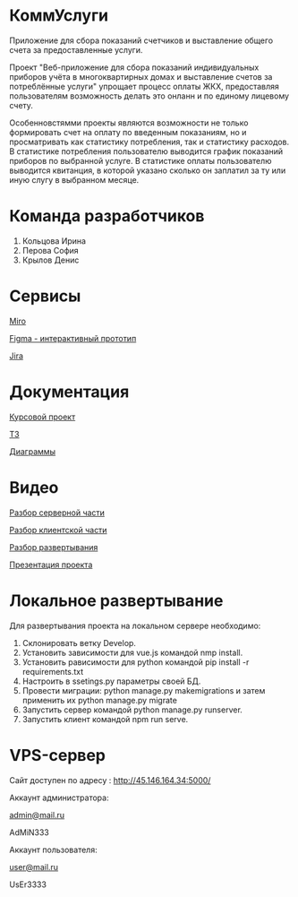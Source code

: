 # КоммУслуги
Приложение для сбора показаний счетчиков и выставление общего счета за предоставленные услуги.

Проект "Веб-приложение для сбора показаний индивидуальных приборов учёта в многоквартирных домах и выставление счетов за потреблённые услуги" упрощает процесс оплаты ЖКХ, предоставляя пользователям возможность делать это онланн и по единому лицевому счету. 


Особенновстямми проекты являются возможности не только формировать счет на оплату по введенным показаниям, но и просматривать как статистику потребления, так и статистику расходов. В статистике потребления пользователю выводится график показаний приборов по выбранной услуге. В статистике оплаты пользователю выводится квитанция, в которой указано сколько он заплатил за ту или иную слугу в выбранном месяце.

# Команда разработчиков
1. Кольцова Ирина
2. Перова София
3. Крылов Денис
# Сервисы
[Miro](https://miro.com/app/board/uXjVPhwKcxY=/?share_link_id=3595978674481)

[Figma - интерактивный прототип](https://www.figma.com/file/GgbEZk4ULs4jx0dbqQBhxD/Untitled?node-id=1%3A2&t=5dXsrv4S4VSqIxdC-1)

[Jira](https://tp-task-manager.atlassian.net/jira/software/projects/T12/boards/1)

# Документация
[Курсовой проект](https://github.com/SofiiaPerova/tp_1-2/blob/main/documents/%D0%9A%D1%83%D1%80%D1%81%D0%BE%D0%B2%D0%BE%D0%B9%20%D0%BF%D1%80%D0%BE%D0%B5%D0%BA%D1%82.pdf)

[ТЗ](https://github.com/SofiiaPerova/tp_1-2/blob/main/documents/%D0%A2%D0%97.docx)

[Диаграммы](https://github.com/SofiiaPerova/tp_1-2/tree/main/documents/diagrams)

# Видео
[Разбор серверной части](https://github.com/SofiiaPerova/tp_1-2/blob/main/%D0%92%D0%B8%D0%B4%D0%B5%D0%BE/Back.mp4)

[Разбор клиентской части](https://github.com/SofiiaPerova/tp_1-2/blob/main/%D0%92%D0%B8%D0%B4%D0%B5%D0%BE/Front.mp4)

[Разбор развертывания](https://github.com/SofiiaPerova/tp_1-2/blob/main/%D0%92%D0%B8%D0%B4%D0%B5%D0%BE/%D0%A0%D0%B0%D0%B7%D0%B2%D0%B5%D1%80%D1%82%D1%8B%D0%B2%D0%B0%D0%BD%D0%B8%D0%B5.mp4)

[Презентация проекта](https://github.com/SofiiaPerova/tp_1-2/blob/main/%D0%92%D0%B8%D0%B4%D0%B5%D0%BE/%D0%9F%D1%80%D0%B5%D0%B7%D0%B5%D0%BD%D1%82%D0%B0%D1%86%D0%B8%D1%8F.mp4)

# Локальное развертывание
Для развертывания проекта на локальном сервере необходимо:
1. Склонировать ветку Develop.
2. Установить зависимости для vue.js командой nmp install.
3. Установить рависимости для python командой pip install -r requirements.txt
4. Настроить в ssetings.py параметры своей БД.
5. Провести миграции: python manage.py makemigrations и затем применить их 
python manage.py migrate
6. Запустить сервер командой python manage.py runserver.
7. Запустить клиент командой npm run serve.

# VPS-сервер
Сайт доступен по адресу : http://45.146.164.34:5000/

Аккаунт администратора:

admin@mail.ru

AdMiN333


Аккаунт пользователя:

user@mail.ru

UsEr3333
